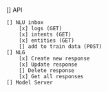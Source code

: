 [] API

    [] NLU inbox
        [x] logs (GET)
        [x] intents (GET)
        [x] entities (GET)
        [] add to train data (POST)
    [] NLG
        [x] Create new response
        [x] Update response
        [] Delete response
        [x] Get all responses
    [] Model Server
